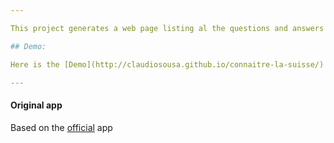 ```yaml
---

This project generates a web page listing al the questions and answers used for the Swiss Naturalisation test.

## Demo:

Here is the [Demo](http://claudiosousa.github.io/connaitre-la-suisse/)

---
```


#### Original app
Based on the [official](https://www.ge.ch/connaitre-la-suisse/quiz/story.html) app


